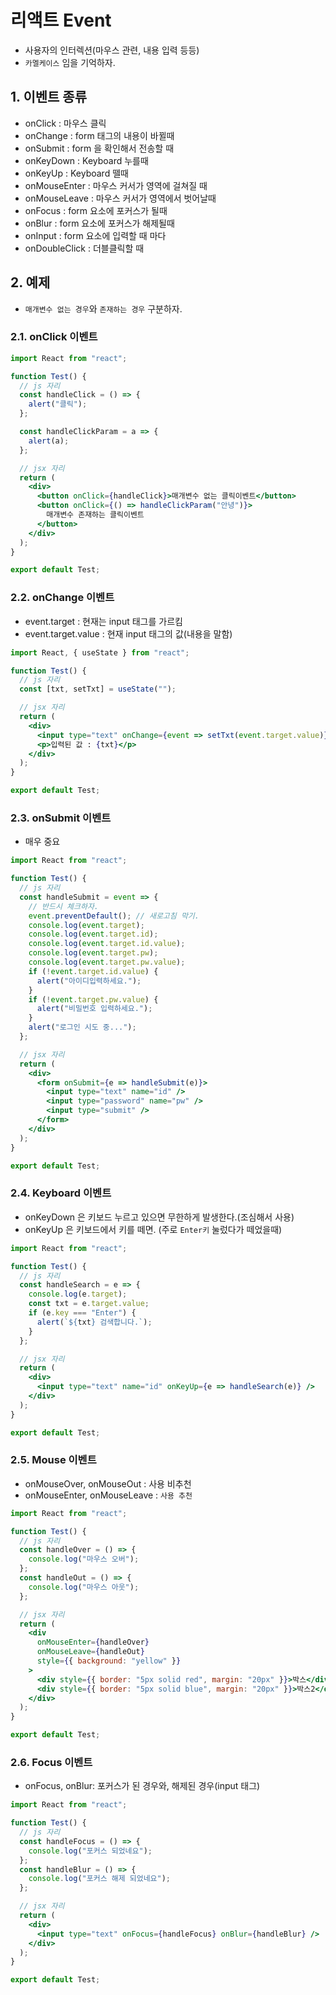 # 리액트 Event

- 사용자의 인터렉션(마우스 관련, 내용 입력 등등)
- `카멜케이스` 임을 기억하자.

## 1. 이벤트 종류

- onClick : 마우스 클릭
- onChange : form 태그의 내용이 바뀔때
- onSubmit : form 을 확인해서 전송할 때
- onKeyDown : Keyboard 누를때
- onKeyUp : Keyboard 뗄때
- onMouseEnter : 마우스 커서가 영역에 걸쳐질 때
- onMouseLeave : 마우스 커서가 영역에서 벗어날때
- onFocus : form 요소에 포커스가 될때
- onBlur : form 요소에 포커스가 해제될때
- onInput : form 요소에 입력할 때 마다
- onDoubleClick : 더블클릭할 때

## 2. 예제

- `매개변수 없는 경우`와 `존재하는 경우` 구분하자.

### 2.1. onClick 이벤트

```jsx
import React from "react";

function Test() {
  // js 자리
  const handleClick = () => {
    alert("클릭");
  };

  const handleClickParam = a => {
    alert(a);
  };

  // jsx 자리
  return (
    <div>
      <button onClick={handleClick}>매개변수 없는 클릭이벤트</button>
      <button onClick={() => handleClickParam("안녕")}>
        매개변수 존재하는 클릭이벤트
      </button>
    </div>
  );
}

export default Test;
```

### 2.2. onChange 이벤트

- event.target : 현재는 input 태그를 가르킴
- event.target.value : 현재 input 태그의 값(내용을 말함)

```jsx
import React, { useState } from "react";

function Test() {
  // js 자리
  const [txt, setTxt] = useState("");

  // jsx 자리
  return (
    <div>
      <input type="text" onChange={event => setTxt(event.target.value)} />
      <p>입력된 값 : {txt}</p>
    </div>
  );
}

export default Test;
```

### 2.3. onSubmit 이벤트

- 매우 중요

```jsx
import React from "react";

function Test() {
  // js 자리
  const handleSubmit = event => {
    // 반드시 체크하자.
    event.preventDefault(); // 새로고침 막기.
    console.log(event.target);
    console.log(event.target.id);
    console.log(event.target.id.value);
    console.log(event.target.pw);
    console.log(event.target.pw.value);
    if (!event.target.id.value) {
      alert("아이디입력하세요.");
    }
    if (!event.target.pw.value) {
      alert("비밀번호 입력하세요.");
    }
    alert("로그인 시도 중...");
  };

  // jsx 자리
  return (
    <div>
      <form onSubmit={e => handleSubmit(e)}>
        <input type="text" name="id" />
        <input type="password" name="pw" />
        <input type="submit" />
      </form>
    </div>
  );
}

export default Test;
```

### 2.4. Keyboard 이벤트

- onKeyDown 은 키보드 누르고 있으면 무한하게 발생한다.(조심해서 사용)
- onKeyUp 은 키보드에서 키를 떼면. (주로 `Enter키` 눌렀다가 떼었을때)

```jsx
import React from "react";

function Test() {
  // js 자리
  const handleSearch = e => {
    console.log(e.target);
    const txt = e.target.value;
    if (e.key === "Enter") {
      alert(`${txt} 검색합니다.`);
    }
  };

  // jsx 자리
  return (
    <div>
      <input type="text" name="id" onKeyUp={e => handleSearch(e)} />
    </div>
  );
}

export default Test;
```

### 2.5. Mouse 이벤트

- onMouseOver, onMouseOut : 사용 비추천
- onMouseEnter, onMouseLeave : `사용 추천`

```jsx
import React from "react";

function Test() {
  // js 자리
  const handleOver = () => {
    console.log("마우스 오버");
  };
  const handleOut = () => {
    console.log("마우스 아웃");
  };

  // jsx 자리
  return (
    <div
      onMouseEnter={handleOver}
      onMouseLeave={handleOut}
      style={{ background: "yellow" }}
    >
      <div style={{ border: "5px solid red", margin: "20px" }}>박스</div>
      <div style={{ border: "5px solid blue", margin: "20px" }}>박스2</div>
    </div>
  );
}

export default Test;
```

### 2.6. Focus 이벤트

- onFocus, onBlur: 포커스가 된 경우와, 해제된 경우(input 태그)

```jsx
import React from "react";

function Test() {
  // js 자리
  const handleFocus = () => {
    console.log("포커스 되었네요");
  };
  const handleBlur = () => {
    console.log("포커스 해제 되었네요");
  };

  // jsx 자리
  return (
    <div>
      <input type="text" onFocus={handleFocus} onBlur={handleBlur} />
    </div>
  );
}

export default Test;
```
